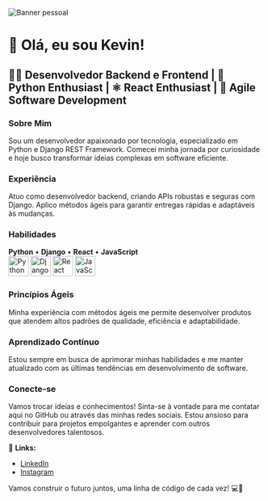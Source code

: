 ![Banner pessoal](https://www.resonancepub.com/wp-content/uploads/2020/01/nasa.jpg)

# 👋 Olá, eu sou Kevin!

## 👨‍💻 Desenvolvedor Backend e Frontend | 🐍 Python Enthusiast | ⚛️ React Enthusiast | 🚀 Agile Software Development

### Sobre Mim
Sou um desenvolvedor apaixonado por tecnologia, especializado em Python e Django REST Framework. Comecei minha jornada por curiosidade e hoje busco transformar ideias complexas em software eficiente.

### Experiência
Atuo como desenvolvedor backend, criando APIs robustas e seguras com Django. Aplico métodos ágeis para garantir entregas rápidas e adaptáveis às mudanças.

### Habilidades
**Python** • **Django** • **React** • **JavaScript**  
<img src="https://cdn.simpleicons.org/python/3776AB" alt="Python logo" width="40" height="40">        <img src="https://cdn.simpleicons.org/django/092E20" alt="Django logo" width="40" height="40">        <img src="https://cdn.simpleicons.org/react/61DAFB" alt="React logo" width="40" height="40">        <img src="https://cdn.simpleicons.org/javascript/F7DF1E" alt="JavaScript logo" width="40" height="40">

### Princípios Ágeis
Minha experiência com métodos ágeis me permite desenvolver produtos que atendem altos padrões de qualidade, eficiência e adaptabilidade.

### Aprendizado Contínuo
Estou sempre em busca de aprimorar minhas habilidades e me manter atualizado com as últimas tendências em desenvolvimento de software.

### Conecte-se
Vamos trocar ideias e conhecimentos! Sinta-se à vontade para me contatar aqui no GitHub ou através das minhas redes sociais. Estou ansioso para contribuir para projetos empolgantes e aprender com outros desenvolvedores talentosos.

🔗 **Links:**
- [LinkedIn](https://www.linkedin.com/in/kevin-garcia-48189824a/)
- [Instagram](https://www.instagram.com/kevin_garcia.97/)

Vamos construir o futuro juntos, uma linha de código de cada vez! 💻🚀


